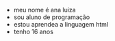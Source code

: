 - meu nome é ana luiza
- sou aluno de programação 
- estou aprendea a linguagem html
- tenho 16 anos

<!---
aninhaluiza/aninhaluiza is a ✨ special ✨ repository because its `README.md` (this file) appears on your GitHub profile.
You can click the Preview link to take a look at your changes.
--->

